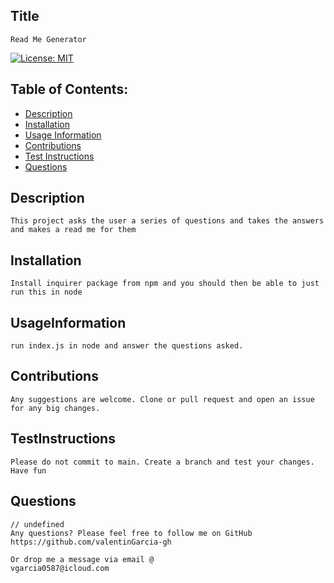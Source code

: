 
## Title
    Read Me Generator

[![License: MIT](https://img.shields.io/badge/License-MIT-yellow.svg)](https://opensource.org/licenses/MIT)

## Table of Contents:
- [Description](#Description)  
- [Installation](#Installation)  
- [Usage Information](#UsageInformation)  
- [Contributions](#Contributions)  
- [Test Instructions](#TestInstructions)  
- [Questions](#Questions)  

## Description
        
    This project asks the user a series of questions and takes the answers and makes a read me for them

## Installation

    Install inquirer package from npm and you should then be able to just run this in node

## UsageInformation

    run index.js in node and answer the questions asked.

## Contributions

    Any suggestions are welcome. Clone or pull request and open an issue for any big changes.

## TestInstructions

    Please do not commit to main. Create a branch and test your changes. Have fun

## Questions

    // undefined
    Any questions? Please feel free to follow me on GitHub
    https://github.com/valentinGarcia-gh

    Or drop me a message via email @
    vgarcia0587@icloud.com
        